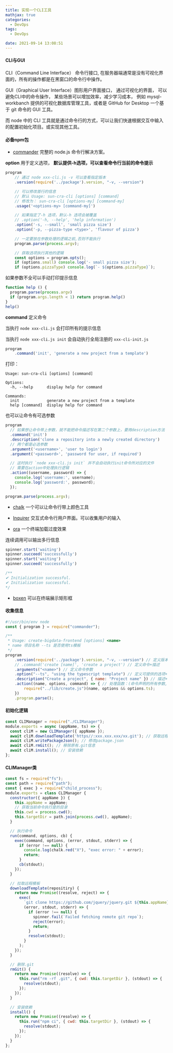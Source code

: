 ```yaml
---
title: 实现一个CLI工具
mathjax: true
categories:
  - DevOps
tags:
  - DevOps

date: 2021-09-14 13:08:51
---
```


#### CLI与GUI

CLI（Command Line Interface） 命令行接口, 在服务器端通常是没有可视化界面的，所有的操作都是在黑窗口的命令行中操作。

GUI（Graphical User Interface）图形用户界面接口， 通过可视化的界面， 可以避免CLI中的命令操作， 某些场景可以增加效率，减少学习成本， 例如 mysql-workbanch 提供的可视化数据库管理工具，或者是 GitHub for Desktop 一个基于 git 命令的 GUI 工具。

而 node 中的 CLI 工具就是通过命令行的方式，可以让我们快速根据交互中输入的配置初始化项目。或实现其他工具。

#### 必备npm包

+ [commander](https://github.com/tj/commander.js/blob/master/Readme_zh-CN.md) 完整的 node.js 命令行解决方案。

**option** 用于定义选项， **默认提供-h选项，可以查看命令行当前的命令提示**


```javascript
program
    // 通过 node xxx-cli.js -v 可以查看指定版本
	.version(require('../package').version, "-v, --version")

    // 可以修改首行的信息
    // 默认 Usage: sun-cra-cli [options] [command]
    // 修改为： sun-cra-cli [options-my] [command-my]
    .usage('<options-my> [command-my]')

    // 如果指定了-h 选项，默认-h 选项会被覆盖
    // .option('-h, --help', 'help information')
    .option('-s, --small', 'small pizza size')
    .option('-p, --pizza-type <type>', 'flavour of pizza')

    // 一定要放在参数处理的逻辑之前,否则不能执行
    program.parse(process.argv);

    // 获取选项执行其他的逻辑
    const options = program.opts();
    if (options.small) console.log('- small pizza size');
    if (options.pizzaType) console.log(`- ${options.pizzaType}`);
```

如果参数不全可以手动打印提示信息

```javascript
function help () {
  program.parse(process.argv)
  if (program.args.length < 1) return program.help()
}
help()
```

**command** 定义命令

当执行 `node xxx-cli.js` 会打印所有的提示信息

当执行 `node xxx-cli.js init` 会自动执行全局注册的 `xxx-cli-init.js`

```javascript
program
    .command('init', 'generate a new project from a template')
```

打印：

```
Usage: sun-cra-cli [options] [command]

Options:
  -h, --help      display help for command

Commands:
  init            generate a new project from a template
  help [command]  display help for command
```

也可以让命令有可选参数

```javascript
program
  // 如果想让命令带上参数，就不能把命令描述写在第二个参数上，要用description方法
  .command('init')
  .description('clone a repository into a newly created directory')
  // 两个都是必选参数
  .argument('<username>', 'user to login')
  .argument('<password>', 'password for user, if required')

  // 这时执行 `node xxx-cli.js init` 并不会自动执行init命令所对应的文件
  // 需要在action中处理执行逻辑
  .action((username, password) => {
    console.log('username:', username);
    console.log('password:', password);
  });

program.parse(process.argv);

```

+ [chalk](https://github.com/chalk/chalk) 一个可以让命令行带上颜色工具

+ [Inquirer](https://github.com/SBoudrias/Inquirer.js) 交互式命令行用户界面。可以收集用户的输入

+ [ora](https://www.npmjs.com/package/ora) 一个终端加载过度效果 

连续调用可以输出多行信息

```javascript
spinner.start('waiting')
spinner.succeed('successfully')
spinner.start('waiting')
spinner.succeed('successfully')

/**
✔ Initialization successful.
✔ Initialization successful.
*/
```

+ [boxen](https://www.npmjs.com/package/boxen) 可以在终端展示矩形框

#### 收集信息

```javascript
#!/usr/bin/env node
const { program } = require("commander");

/**
 * Usage: create-bigdata-frontend [options] <name>
 * name 项目名称 --ts 是否使用ts模板
 */
program
	.version(require('../package').version, "-v, --version") // 定义版本选项
	// .command('create [name]', 'create a project') // 定义命令+描述
	.arguments("<name>") // 定义命令参数
	.option("--ts", "using the typescript template") // 定义可提供的选项+描述: 是否使用ts
	.description("Create a project", { name: "Project name" }) // 描述+参数，描述
	.action((name, options, command) => { // 处理函数：(命令声明的所有参数, 选项, 命令对象自身)
		require("../lib/create.js")(name, options && options.ts);
	})
	.program.parse();

```


#### 初始化逻辑

```javascript
const CLIManager = require("./CLIManager");
module.exports = async (appName, ts) => {
  const cliM = new CLIManager({ appName });
  await cliM.downloadTemplate('https//:xxx.xxx.xxx/xx.git'); // 获取远程模板
  await cliM.writePackageJson(); // 修改package.json
  await cliM.rmGit(); // 移除原有.git信息
  await cliM.install(); // 安装依赖
};
```

#### CLIManager类

```javascript
const fs = require("fs");
const path = require("path");
const { exec } = require("child_process");
module.exports = class CLIManager {
  constructor({ appName }) {
    this.appName = appName;
    // 获取当前命令执行是的目录
    this.cwd = process.cwd();
    this.targetDir = path.join(process.cwd(), appName);
  }

  // 执行命令
  run(command, options, cb) {
    exec(command, options, (error, stdout, stderr) => {
      if (error !== null) {
        console.log(chalk.red("X"), "exec error: " + error);
        return;
      }
      cb(stdout);
    });
  }

  // 拉取远程模板
  downloadTemplate(repositiry) {
    return new Promise((resolve, reject) => {
      exec(
        `git clone https://github.com/jquery/jquery.git ${this.appName}`,
        (error, stdout, stderr) => {
          if (error !== null) {
            spinner.fail(`Failed fetching remote git repo`);
            reject(error);
            return;
          }
          resolve(stdout);
        }
      );
    });
  }

  // 删除.git
  rmGit() {
    return new Promise((resolve) => {
      this.run("rm -rf .git", { cwd: this.targetDir }, (stdout) => {
        resolve(stdout);
      });
    });
  }

  // 安装依赖
  install() {
    return new Promise((resolve) => {
      this.run("npm ci", { cwd: this.targetDir }, (stdout) => {
        resolve(stdout);
      });
    });
  }
};
```